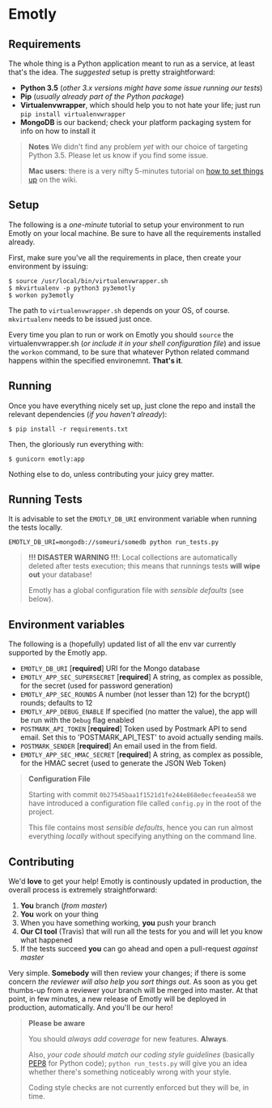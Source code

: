 # Emotly

## Requirements

The whole thing is a Python application meant to run as a service, at least that's the idea. The *suggested* setup is pretty straightforward:

- **Python 3.5** (*other 3.x versions might have some issue running our tests*)
- **Pip** (*usually already part of the Python package*)
- **Virtualenvwrapper**, which should help you to not hate your life; just run `pip install virtualenvwrapper`
- **MongoDB** is our backend; check your platform packaging system for info on how to install it

> **Notes**
> We didn't find any problem *yet* with our choice of targeting Python 3.5.
> Please let us know if you find some issue.
>
> **Mac users**: there is a very nifty 5-minutes tutorial on [how to set things up](https://github.com/sempliva/Emotly/wiki/Preparing-OS-X-for-Emotly) on the wiki.

## Setup

The following is a *one-minute* tutorial to setup your environment to run Emotly on your local machine. Be sure to have all the requirements installed already.

First, make sure you've all the requirements in place, then create your environment by issuing:

```
$ source /usr/local/bin/virtualenvwrapper.sh
$ mkvirtualenv -p python3 py3emotly
$ workon py3emotly
```

The path to `virtualenvwrapper.sh` depends on your OS, of course. `mkvirtualenv` needs to be issued just once.

Every time you plan to run or work on Emotly you should `source` the virtualenvwrapper.sh (*or include it in your shell configuration file*) and issue the `workon` command, to be sure that whatever Python related command happens within the specified environemnt. **That's it**.

## Running

Once you have everything nicely set up, just clone the repo and install the relevant dependencies (*if you haven't already*):
```
$ pip install -r requirements.txt
```
Then, the gloriously run everything with:
```
$ gunicorn emotly:app
```
Nothing else to do, unless contributing your juicy grey matter.

## Running Tests

It is advisable to set the `EMOTLY_DB_URI` environment variable when running the tests locally.
```
EMOTLY_DB_URI=mongodb://someuri/somedb python run_tests.py
```
> **!!! DISASTER WARNING !!!**: Local collections are automatically deleted after tests execution; this means that runnings tests **will wipe out** your database!
>
> Emotly has a global configuration file with *sensible defaults* (see below).

## Environment variables
The following is a (hopefully) updated list of all the env var currently supported by the Emotly app.

* `EMOTLY_DB_URI` [**required**] URI for the Mongo database
* `EMOTLY_APP_SEC_SUPERSECRET` [**required**] A string, as complex as possible, for the secret (used for password generation)
* `EMOTLY_APP_SEC_ROUNDS` A number (not lesser than 12) for the bcrypt() rounds; defaults to 12
* `EMOTLY_APP_DEBUG_ENABLE` If specified (no matter the value), the app will be run with the `Debug` flag enabled
* `POSTMARK_API_TOKEN` [**required**] Token used by Postmark API to send email. Set this to 'POSTMARK_API_TEST' to avoid actually sending mails.
* `POSTMARK_SENDER` [**required**] An email used in the from field.
* `EMOTLY_APP_SEC_HMAC_SECRET` [**required**] A string, as complex as possible, for the HMAC secret (used to generate the JSON Web Token)

> **Configuration File**
>
> Starting with commit `0b27545baa1f1521d1fe244e868e0ecfeea4ea58` we have introduced a configuration file called `config.py` in the root of the project.
>
> This file contains most *sensible defaults*, hence you can run almost everything *locally* without specifying anything on the command line.

## Contributing
We'd **love** to get your help! Emotly is continously updated in production, the overall process is extremely straightforward:

 1. **You** branch (*from master*)
 2. **You** work on your thing
 3. When you have something working, **you** push your branch
 4. **Our CI tool** (Travis) that will run all the tests for you and will let you know what happened
 5. If the tests succeed  **you** can go ahead and open a pull-request *against master*

Very simple. **Somebody** will then review your changes; if there is some concern *the reviewer will also help you sort things out*. As soon as you get thumbs-up from a reviewer your branch will be merged into master.
At that point, in few minutes, a new release of Emotly will be deployed in production, automatically. And you'll be our hero!

> **Please be aware**
>
> You should *always add coverage* for new features. **Always**.
>
> Also, *your code should match our coding style guidelines* (basically [PEP8](https://www.python.org/dev/peps/pep-0008/) for Python code); `python run_tests.py` will give you an idea whether there's something noticeably wrong with your style.
>
> Coding style checks are not currently enforced but they will be, in time.
